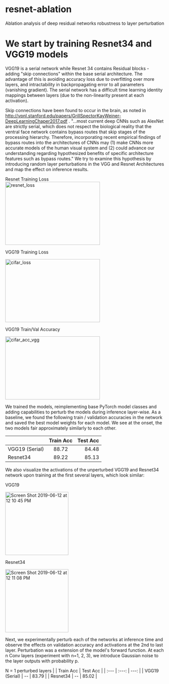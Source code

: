 # resnet-ablation
Ablation analysis of deep residual networks robustness to layer perturbation


# We start by training Resnet34 and VGG19 models
VGG19 is a serial network while Resnet 34 contains Residual blocks - adding "skip connections" within the base serial architecture. The advantage of this is avoiding accuracy loss due to overfitting over more layers, and intractability in backpropagating error to all parameters (vanishing gradient). The serial network has a difficult time learning identity mappings between layers (due to the non-linearity present at each activation). 

Skip connections have been found to occur in the brain, as noted in http://vpnl.stanford.edu/papers/GrillSpectorKayWeiner-DeepLearningChaper2017.pdf . "...most current deep CNNs such as AlexNet are strictly serial, which does not respect the biological reality that the ventral face network contains bypass routes that skip stages of the processing
hierarchy. Therefore, incorporating recent empirical findings of bypass routes into the architectures of CNNs may (1) make CNNs more accurate models of the human visual system and (2) could advance our understanding regarding hypothesized benefits of specific architecture features such as bypass routes." We try to examine this hypothesis by introducing random layer perturbations in the VGG and Resnet Architectures and map the effect on inference results.

Resnet Training Loss                                                                     
<img width="300" height="200" alt="resnet_loss" src="https://user-images.githubusercontent.com/18583460/59377186-8f006a00-8d06-11e9-9f91-268dbc22a262.png"> 

VGG19 Training Loss

<img width="300" height="200" alt="cifar_loss" src="https://user-images.githubusercontent.com/18583460/59377966-23b79780-8d08-11e9-901b-2feaea2c7cda.png">

VGG19 Train/Val Accuracy

<img width="300" height="200" alt="cifar_acc_vgg" src="https://user-images.githubusercontent.com/18583460/59378036-45b11a00-8d08-11e9-899a-410b61fd82a6.png">

We trained the models, reimplementing base PyTorch model classes and adding capabilities to perturb the models during inference layer-wise. As a baseline, we found the following train / validation accuracies in the network and saved the best model weights for each model. We see at the onset, the two models fair approximately similarly to each other. 

|  | Train Acc | Test Acc |
| :---         |     :---:      |          ---: |
| VGG19 (Serial)   | 88.72     | 84.48    |
| Resnet34     | 89.22       | 85.13      |

We also visualize the activations of the unperturbed VGG19 and Resnet34 network upon training at the first several layers, which look similar:

VGG19

<img width="200" alt="Screen Shot 2019-06-12 at 12 10 45 PM" src="https://user-images.githubusercontent.com/18583460/59379919-c07c3400-8d0c-11e9-97c5-5da4763d006f.png">

Resnet34

<img width="200" alt="Screen Shot 2019-06-12 at 12 11 08 PM" src="https://user-images.githubusercontent.com/18583460/59379993-f28d9600-8d0c-11e9-9aed-48eba69bed2c.png">

Next, we experimentally perturb each of the networks at inference time and observe the effects on validation accuracy and activations at the 2nd to last layer. Perturbation was a extension of the model's forward function. At each n Conv layers (experiment with n=1, 2, 3), we introduce Gaussian noise to the layer outputs with probability p. 

N = 1 perturbed layers
|  | Train Acc | Test Acc |
| :---         |     :---:      |          ---: |
| VGG19 (Serial)   | --     | 83.79    |
| Resnet34     | --      | 85.02      |
